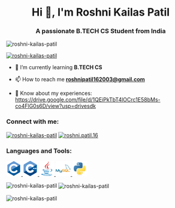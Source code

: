 <h1 align="center">Hi 👋, I'm Roshni Kailas Patil</h1>
<h3 align="center">A passionate B.TECH CS Student from India</h3>

<p align="left"> <img src="https://komarev.com/ghpvc/?username=roshni-kailas-patil&label=Profile%20views&color=0e75b6&style=flat" alt="roshni-kailas-patil" /> </p>

<p align="left"> <a href="https://github.com/ryo-ma/github-profile-trophy"><img src="https://github-profile-trophy.vercel.app/?username=roshni-kailas-patil" alt="roshni-kailas-patil" /></a> </p>

- 🌱 I’m currently learning **B.TECH CS**

- 📫 How to reach me **roshnipatil162003@gmail.com**

- 📄 Know about my experiences:
https://drive.google.com/file/d/1QEiPkTbT4lOCrc1E58bMs-co4FlG0s6D/view?usp=drivesdk
<h3 align="left">Connect with me:</h3>
<p align="left">
<a href="https://linkedin.com/in/roshni-kailas-patil" target="blank"><img align="center" src="https://raw.githubusercontent.com/rahuldkjain/github-profile-readme-generator/master/src/images/icons/Social/linked-in-alt.svg" alt="roshni-kailas-patil" height="30" width="40" /></a>
<a href="https://instagram.com/roshni.patil.16" target="blank"><img align="center" src="https://raw.githubusercontent.com/rahuldkjain/github-profile-readme-generator/master/src/images/icons/Social/instagram.svg" alt="roshni.patil.16" height="30" width="40" /></a>
</p>

<h3 align="left">Languages and Tools:</h3>
<p align="left"> <a href="https://www.cprogramming.com/" target="_blank" rel="noreferrer"> <img src="https://raw.githubusercontent.com/devicons/devicon/master/icons/c/c-original.svg" alt="c" width="40" height="40"/> </a> <a href="https://www.w3schools.com/cpp/" target="_blank" rel="noreferrer"> <img src="https://raw.githubusercontent.com/devicons/devicon/master/icons/cplusplus/cplusplus-original.svg" alt="cplusplus" width="40" height="40"/> </a> <a href="https://www.java.com" target="_blank" rel="noreferrer"> <img src="https://raw.githubusercontent.com/devicons/devicon/master/icons/java/java-original.svg" alt="java" width="40" height="40"/> </a> <a href="https://www.mysql.com/" target="_blank" rel="noreferrer"> <img src="https://raw.githubusercontent.com/devicons/devicon/master/icons/mysql/mysql-original-wordmark.svg" alt="mysql" width="40" height="40"/> </a> <a href="https://www.python.org" target="_blank" rel="noreferrer"> <img src="https://raw.githubusercontent.com/devicons/devicon/master/icons/python/python-original.svg" alt="python" width="40" height="40"/> </a> </p>

<p><img align="left" src="https://github-readme-stats.vercel.app/api/top-langs?username=roshni-kailas-patil&show_icons=true&locale=en&layout=compact" alt="roshni-kailas-patil" /></p>

<p>&nbsp;<img align="center" src="https://github-readme-stats.vercel.app/api?username=roshni-kailas-patil&show_icons=true&locale=en" alt="roshni-kailas-patil" /></p>

<p><img align="center" src="https://github-readme-streak-stats.herokuapp.com/?user=roshni-kailas-patil&" alt="roshni-kailas-patil" /></p>

